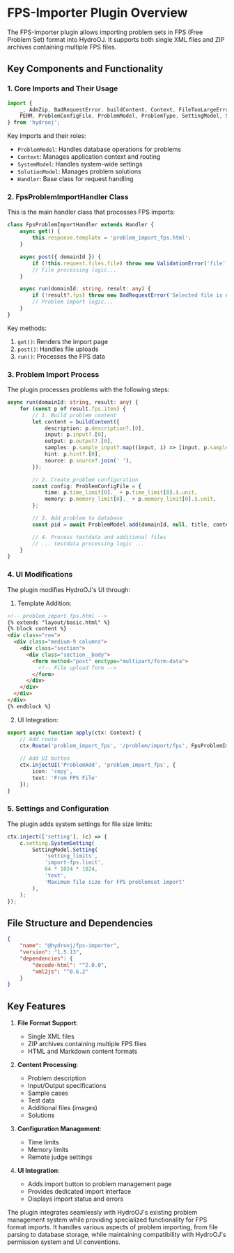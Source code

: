 # FPS-Importer Plugin Overview

The FPS-Importer plugin allows importing problem sets in FPS (Free Problem Set) format into HydroOJ. It supports both single XML files and ZIP archives containing multiple FPS files.

## Key Components and Functionality

### 1. Core Imports and Their Usage

```typescript
import {
    _, AdmZip, BadRequestError, buildContent, Context, FileTooLargeError, fs, Handler,
    PERM, ProblemConfigFile, ProblemModel, ProblemType, SettingModel, SolutionModel, SystemModel, ValidationError, yaml,
} from 'hydrooj';
```

Key imports and their roles:

- `ProblemModel`: Handles database operations for problems
- `Context`: Manages application context and routing
- `SystemModel`: Handles system-wide settings
- `SolutionModel`: Manages problem solutions
- `Handler`: Base class for request handling

### 2. FpsProblemImportHandler Class

This is the main handler class that processes FPS imports:

```typescript
class FpsProblemImportHandler extends Handler {
    async get() {
        this.response.template = 'problem_import_fps.html';
    }

    async post({ domainId }) {
        if (!this.request.files.file) throw new ValidationError('file');
        // File processing logic...
    }

    async run(domainId: string, result: any) {
        if (!result?.fps) throw new BadRequestError('Selected file is not a valid FPS problemset.');
        // Problem import logic...
    }
}
```

Key methods:

1. `get()`: Renders the import page
2. `post()`: Handles file uploads
3. `run()`: Processes the FPS data

### 3. Problem Import Process

The plugin processes problems with the following steps:

```typescript
async run(domainId: string, result: any) {
    for (const p of result.fps.item) {
        // 1. Build problem content
        let content = buildContent({
            description: p.description?.[0],
            input: p.input?.[0],
            output: p.output?.[0],
            samples: p.sample_input?.map((input, i) => [input, p.sample_output[i]]),
            hint: p.hint?.[0],
            source: p.source?.join(' '),
        });

        // 2. Create problem configuration
        const config: ProblemConfigFile = {
            time: p.time_limit[0]._ + p.time_limit[0].$.unit,
            memory: p.memory_limit[0]._ + p.memory_limit[0].$.unit,
        };

        // 3. Add problem to database
        const pid = await ProblemModel.add(domainId, null, title, content, this.user._id, tags);

        // 4. Process testdata and additional files
        // ... testdata processing logic ...
    }
}
```

### 4. UI Modifications

The plugin modifies HydroOJ's UI through:

1. Template Addition:
```html
<!-- problem_import_fps.html -->
{% extends "layout/basic.html" %}
{% block content %}
<div class="row">
  <div class="medium-9 columns">
    <div class="section">
      <div class="section__body">
        <form method="post" enctype="multipart/form-data">
          <!-- File upload form -->
        </form>
      </div>
    </div>
  </div>
</div>
{% endblock %}
```

2. UI Integration:
```typescript
export async function apply(ctx: Context) {
    // Add route
    ctx.Route('problem_import_fps', '/problem/import/fps', FpsProblemImportHandler, PERM.PERM_CREATE_PROBLEM);
    
    // Add UI button
    ctx.injectUI('ProblemAdd', 'problem_import_fps', { 
        icon: 'copy', 
        text: 'From FPS File' 
    });
}
```

### 5. Settings and Configuration

The plugin adds system settings for file size limits:

```typescript
ctx.inject(['setting'], (c) => {
    c.setting.SystemSetting(
        SettingModel.Setting(
            'setting_limits', 
            'import-fps.limit', 
            64 * 1024 * 1024, 
            'text', 
            'Maximum file size for FPS problemset import'
        ),
    );
});
```

## File Structure and Dependencies

```json
{
    "name": "@hydrooj/fps-importer",
    "version": "1.5.13",
    "dependencies": {
        "decode-html": "^2.0.0",
        "xml2js": "^0.6.2"
    }
}
```

## Key Features

1. **File Format Support**:
   - Single XML files
   - ZIP archives containing multiple FPS files
   - HTML and Markdown content formats

2. **Content Processing**:
   - Problem description
   - Input/Output specifications
   - Sample cases
   - Test data
   - Additional files (images)
   - Solutions

3. **Configuration Management**:
   - Time limits
   - Memory limits
   - Remote judge settings

4. **UI Integration**:
   - Adds import button to problem management page
   - Provides dedicated import interface
   - Displays import status and errors

The plugin integrates seamlessly with HydroOJ's existing problem management system while providing specialized functionality for FPS format imports. It handles various aspects of problem importing, from file parsing to database storage, while maintaining compatibility with HydroOJ's permission system and UI conventions.
